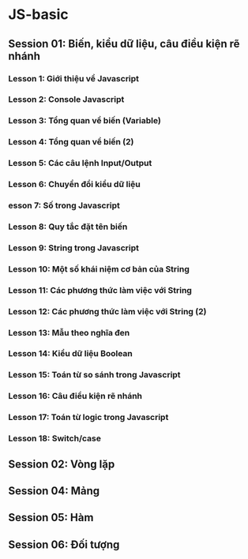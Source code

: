 # JS-basic

## Session 01: Biến, kiểu dữ liệu, câu điều kiện rẽ nhánh

### Lesson 1: Giới thiệu về Javascript

### Lesson 2: Console Javascript

### Lesson 3: Tổng quan về biến (Variable)

### Lesson 4: Tổng quan về biến (2)

### Lesson 5: Các câu lệnh Input/Output

### Lesson 6: Chuyển đổi kiểu dữ liệu

### esson 7: Số trong Javascript

### Lesson 8: Quy tắc đặt tên biến

### Lesson 9: String trong Javascript

### Lesson 10: Một số khái niệm cơ bản của String

### Lesson 11: Các phương thức làm việc với String

### Lesson 12: Các phương thức làm việc với String (2)

### Lesson 13: Mẫu theo nghĩa đen

### Lesson 14: Kiểu dữ liệu Boolean

### Lesson 15: Toán từ so sánh trong Javascript

### Lesson 16: Câu điều kiện rẽ nhánh

### Lesson 17: Toán từ logic trong Javascript

### Lesson 18: Switch/case





## Session 02: Vòng lặp

## Session 04: Mảng

## Session 05: Hàm

## Session 06: Đối tượng
